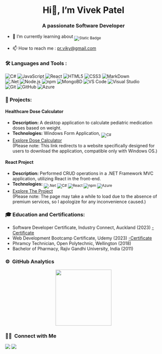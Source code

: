<h1 align="center">Hi👋, I’m Vivek Patel</h1>
<h3 align="center">A passionate Software Developer</h3>

<!-- <p align="center">
  <img src="https://komarev.com/ghpvc/?username=vivekpatel28&color=blueviolet&style=flat">
</p> -->

- 🌱 I’m currently learning about <sub>![Static Badge](https://img.shields.io/badge/NEXT.JS-%23000000?style=flat&logo=next.js&logoColor=white)</sub>
  
<!-- 👨‍💻 All of my projects will be available [here](#) soon. -->
  
- 📫 How to reach me : pr.viky@gmail.com

### 🛠️ Languages and Tools :

![C#](https://img.shields.io/badge/C%20SHARP-%23004088?style=for-the-badge&logo=c%20sharp&labelColor=%23004088&color=%23004088)
![JavaScript](https://img.shields.io/badge/JAVASCRIPT-yellow?style=for-the-badge&logo=javascript&logoColor=black&labelColor=%23F7DF1E&color=%23ECD53F)
![React](https://img.shields.io/badge/REACT-%23333333?style=for-the-badge&logo=react&logoColor=%2361DAFB&labelColor=%23333333&color=%2341454A)
![HTML5](https://img.shields.io/badge/HTML5-%23E34F26?style=for-the-badge&logo=html5&logoColor=white&labelColor=%23E34F26&color=%23E34F26)
![CSS3](https://img.shields.io/badge/CSS3-%231572B6?style=for-the-badge&logo=css3&logoColor=white)
![MarkDown](https://img.shields.io/badge/MARKDOWN-%23000000?style=for-the-badge&logo=markdown&logoColor=white)  
![.Net](https://img.shields.io/badge/ASP.NET-purple?style=for-the-badge&logo=.net&logoColor=white&labelColor=5C2992&color=6D409D)
![Node.js](https://img.shields.io/badge/NODE.JS-%23339933?style=for-the-badge&logo=node.js&logoColor=white)
![npm](https://img.shields.io/badge/NPM-%23CB3837?style=for-the-badge&logo=npm&logoColor=white)
![MongoBD](https://img.shields.io/badge/MongoDB-%2347A248?style=for-the-badge&logo=mongodb&logoColor=white)
![VS Code](https://img.shields.io/badge/VS%20CODE-%23007ACC?style=for-the-badge&logo=visualstudiocode&logoColor=white)
![Visual Studio](https://img.shields.io/badge/VISUAL%20STUDIO-%235C2D91?style=for-the-badge&logo=visualstudio&logoColor=white)  
![Git](https://img.shields.io/badge/GIT-%23F05032?style=for-the-badge&logo=git&logoColor=white)
![GitHub](https://img.shields.io/badge/GITHUB-%23181717?style=for-the-badge&logo=github&logoColor=white)
![Azure](https://img.shields.io/badge/MS%20AZURE-%230078D4?style=for-the-badge&logo=microsoft%20azure&logoColor=white)



<!-- 
![Static Badge](https://img.shields.io/badge/ASP.NET-purple?style=for-the-badge&logo=.net&logoColor=white&labelColor=5C2992&color=6D409D)
![Static Badge](https://img.shields.io/badge/C%20Sharp-%23004088?style=for-the-badge&logo=c%20sharp&labelColor=%23004088&color=%23004088)
![JavaScript](https://img.shields.io/badge/JavaScript-yellow?style=for-the-badge&logo=javascript&logoColor=black&labelColor=%23F7DF1E&color=%23ECD53F)
-->


### :briefcase: Projects:
#### Healthcare Dose Calculator
- <strong>Description:</strong> A desktop application to calculate pediatric medication doses based on weight.
- <strong>Technologies:</strong> Windows Form Application, <sub>![C#](https://img.shields.io/badge/C%20SHARP-%23004088?style=flate&logo=c%20sharp&labelColor=%23004088&color=%23004088)</sub>
- [Explore Dose Calculator](https://dosecalculator.github.io/app) <br> (Please note: This link redirects to a website specifically designed for users to download the application, compatible only with Windows OS.)

#### React Project
- <strong>Description:</strong> Performed CRUD operations in a .NET Framework MVC application, utilizing React in the front-end.
- <strong>Technologies:</strong> <sub>
![.Net](https://img.shields.io/badge/ASP.NET-purple?style=flate&logo=.net&logoColor=white&labelColor=5C2992&color=6D409D)
![C#](https://img.shields.io/badge/C%20SHARP-%23004088?style=flate&logo=c%20sharp&labelColor=%23004088&color=%23004088)
![React](https://img.shields.io/badge/REACT-%23333333?style=flate&logo=react&logoColor=%2361DAFB&labelColor=%23333333&color=%2341454A)
![npm](https://img.shields.io/badge/NPM-%23CB3837?style=flate&logo=npm&logoColor=white)
![Azure](https://img.shields.io/badge/MS%20AZURE-%230078D4?style=flate&logo=microsoft%20azure&logoColor=white) </sub>  
- [Explore The Project](https://myreactproject.azurewebsites.net/) <br> (Please note: The page may take a while to load due to the absence of premium services, so I apologize for any inconvenience caused.)

### :mortar_board: Education and Certifications:
- Software Developer Certificate, Industry Connect, Auckland (2023) [-Certificate](https://industryconnect.io/Authority/ViewCertificate?guid=34c4006b-68dd-41e1-bb7d-e7f41e5e4fdd)
- Web Development Bootcamp Certificate, Udemy (2023) [-Certificate](https://www.udemy.com/certificate/UC-a325de77-ac61-46c2-82d1-a5c56a9ddaec/)
- Phramcy Technician, Open Polytechnic, Wellington (2018)
- Bachelor of Pharmacy, Rajiv Gandhi University, India (2011)

### ⚙️ &nbsp;GitHub Analytics

<p align="center">
<a href="https://github.com/vivekpatel28">
  <!-- <img height="180em" src="https://github-readme-stats-eight-theta.vercel.app/api?username=vivekpatel28&show_icons=true&theme=algolia&include_all_commits=true&count_private=true"/> -->
  <img height="180em" src="https://github-readme-stats-eight-theta.vercel.app/api/top-langs/?username=vivekpatel28&layout=compact&langs_count=8&theme=algolia"/>
</a>
</p>

### 🤝🏻 &nbsp;Connect with Me

<p>
<!-- <a href="https://www.vivekpateltech.com"><img src="https://img.shields.io/badge/-adityavsingh.com-3423A6?style=for-the-badge&logo=Google-Chrome&logoColor=white"/></a> -->
<a href="https://linkedin.com/in/vivek9patel"><img src="https://img.shields.io/badge/-vivek9patel-0077B5?style=flat&logo=Linkedin&logoColor=white"/></a>
<a href="mailto:pr.viky@gmail.com"><img src="https://img.shields.io/badge/-pr.viky@gmail.com-D14836?style=flat&logo=Gmail&logoColor=white"/></a>
</p>


